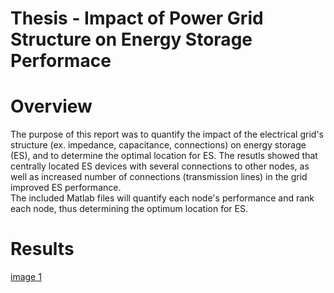 # Thesis - Impact of Power Grid Structure on Energy Storage Performace

# Overview

The purpose of this report was to quantify the impact of the electrical grid's structure (ex. impedance, capacitance, connections) on 
energy storage (ES), and to determine the optimal location for ES.  The resutls showed that centrally located ES devices with several 
connections to other nodes, as well as increased number of connections (transmission lines) in the grid improved ES performance.  
The included Matlab files will quantify each node's performance and rank each node, thus determining the optimum location for ES.

# Results

[image 1](/images/image1.png)
